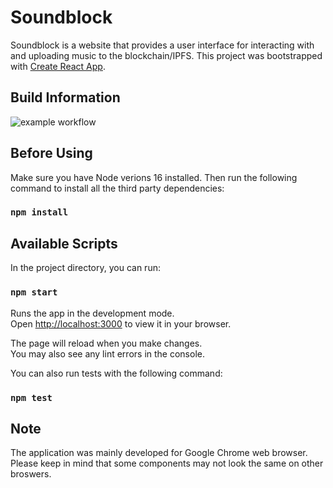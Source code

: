 # Soundblock

Soundblock is a website that provides a user interface for interacting with and uploading music to the blockchain/IPFS.
This project was bootstrapped with [Create React App](https://github.com/facebook/create-react-app).

## Build Information

![example workflow](https://github.com/adnan-mujagic/soundblock-frontend/actions/workflows/github-actions.yml/badge.svg)

## Before Using

Make sure you have Node verions 16 installed. Then run the following command to install all the third party dependencies:

### `npm install`

## Available Scripts

In the project directory, you can run:

### `npm start`

Runs the app in the development mode.\
Open [http://localhost:3000](http://localhost:3000) to view it in your browser.

The page will reload when you make changes.\
You may also see any lint errors in the console.

You can also run tests with the following command:

### `npm test`

## Note

The application was mainly developed for Google Chrome web browser. Please keep in mind that some components may not look the same on other broswers.
